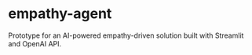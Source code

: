 # empathy-agent
Prototype for an AI-powered empathy-driven solution built with Streamlit and OpenAI API.
